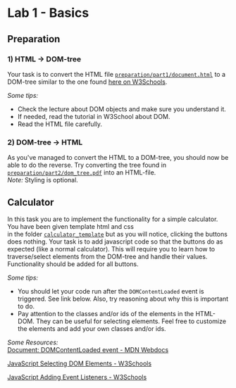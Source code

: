 # Lab 1 - Basics

## Preparation

### 1) HTML -> DOM-tree

Your task is to convert the HTML file [`preparation/part1/document.html`](https://github.com/davyie/SDA-js_labs/blob/master/lab1/preparation/part1/document.html) to a DOM-tree similar to the one found 
[here on W3Schools](https://www.w3schools.com/js/js_htmldom.asp).
 
 *Some tips:*
 - Check the lecture about DOM objects and make sure you understand it.
 - If needed, read the tutorial in W3School about DOM.
 - Read the HTML file carefully.
 
### 2) DOM-tree -> HTML

As you've managed to convert the HTML to a DOM-tree, you should now be able to do the reverse. Try converting the tree 
found in [`preparation/part2/dom_tree.pdf`](https://github.com/davyie/SDA-js_labs/blob/master/lab1/preparation/part2/dom_tree.pdf) into an HTML-file.  
*Note:* Styling is optional.

## Calculator

In this task you are to implement the functionality for a simple calculator. You have been given template html and css  
in the folder [`calculator_template`](https://github.com/davyie/SDA-js_labs/tree/master/lab1/calculator_template) but as you will notice, clicking the buttons does nothing. Your task is to add 
javascript code so that the buttons do as expected (like a normal calculator). This will require you to learn how to 
traverse/select elements from the DOM-tree and handle their values. Functionality should be added for all buttons.

*Some tips:*
- You should let your code run after the `DOMContentLoaded` event is triggered. See link below. Also, try reasoning about 
why this is important to do.
- Pay attention to the classes and/or ids of the elements in the HTML-DOM. They can be useful for selecting elements. 
Feel free to customize the elements and add your own classes and/or ids.


*Some Resources:*  
[Document: DOMContentLoaded event - MDN Webdocs](https://developer.mozilla.org/en-US/docs/Web/API/Document/DOMContentLoaded_event)

[JavaScript Selecting DOM Elements - W3Schools](https://www.w3schools.com/js/js_htmldom_elements.asp)

[JavaScript Adding Event Listeners - W3Schools](https://www.w3schools.com/js/js_htmldom_eventlistener.asp)
